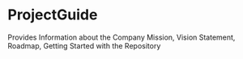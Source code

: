 # ProjectGuide
Provides Information about the Company Mission, Vision Statement, Roadmap, Getting Started with the Repository 
